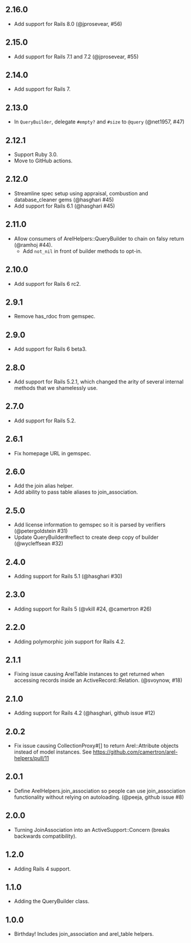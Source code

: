 ## 2.16.0
* Add support for Rails 8.0 (@jprosevear, #56)

## 2.15.0
* Add support for Rails 7.1 and 7.2 (@jprosevear, #55)

## 2.14.0
* Add support for Rails 7.

## 2.13.0
* In `QueryBuilder`, delegate `#empty?` and `#size` to `@query` (@net1957, #47)

## 2.12.1
* Support Ruby 3.0.
* Move to GitHub actions.

## 2.12.0
* Streamline spec setup using appraisal, combustion and database_cleaner gems (@hasghari #45)
* Add support for Rails 6.1 (@hasghari #45)

## 2.11.0
* Allow consumers of ArelHelpers::QueryBuilder to chain on falsy return (@ramhoj #44).
  - Add `not_nil` in front of builder methods to opt-in.

## 2.10.0
* Add support for Rails 6 rc2.

## 2.9.1
* Remove has_rdoc from gemspec.

## 2.9.0
* Add support for Rails 6 beta3.

## 2.8.0
* Add support for Rails 5.2.1, which changed the arity of several internal methods that we shamelessly use.

## 2.7.0
* Add support for Rails 5.2.

## 2.6.1
* Fix homepage URL in gemspec.

## 2.6.0
* Add the join alias helper.
* Add ability to pass table aliases to join_association.

## 2.5.0
* Add license information to gemspec so it is parsed by verifiers (@petergoldstein #31)
* Update QueryBuilder#reflect to create deep copy of builder (@wycleffsean #32)

## 2.4.0
* Adding support for Rails 5.1 (@hasghari #30)

## 2.3.0
* Adding support for Rails 5 (@vkill #24, @camertron #26)

## 2.2.0
* Adding polymorphic join support for Rails 4.2.

## 2.1.1
* Fixing issue causing ArelTable instances to get returned when accessing records inside an ActiveRecord::Relation. (@svoynow, #18)

## 2.1.0
* Adding support for Rails 4.2 (@hasghari, github issue #12)

## 2.0.2
* Fix issue causing CollectionProxy#[] to return Arel::Attribute objects instead of model instances. See https://github.com/camertron/arel-helpers/pull/11

## 2.0.1
* Define ArelHelpers.join_association so people can use join_association functionality without relying on autoloading. (@peeja, github issue #8)

## 2.0.0
* Turning JoinAssociation into an ActiveSupport::Concern (breaks backwards compatibility).

## 1.2.0
* Adding Rails 4 support.

## 1.1.0
* Adding the QueryBuilder class.

## 1.0.0
* Birthday! Includes join_association and arel_table helpers.
